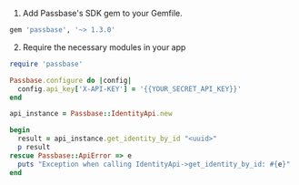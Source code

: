 1. Add Passbase's SDK gem to your Gemfile.

```rb
gem 'passbase', '~> 1.3.0'
```

2. Require the necessary modules in your app

```rb
require 'passbase'

Passbase.configure do |config|
  config.api_key['X-API-KEY'] = '{{YOUR_SECRET_API_KEY}}'
end

api_instance = Passbase::IdentityApi.new

begin
  result = api_instance.get_identity_by_id "<uuid>"
  p result
rescue Passbase::ApiError => e
  puts "Exception when calling IdentityApi->get_identity_by_id: #{e}"
end
```
